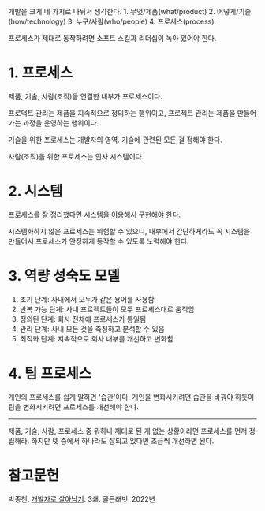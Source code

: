 개발을 크게 네 가지로 나눠서 생각한다. 1. 무엇/제품(what/product) 2. 어떻게/기술(how/technology) 3. 누구/사람(who/people) 4. 프로세스(process).

프로세스가 제대로 동작하려면 소프트 스킬과 리더십이 녹아 있어야 한다.

# 1. 프로세스

제품, 기술, 사람(조직)을 연결한 내부가 프로세스이다.

프로덕트 관리는 제품을 지속적으로 정의하는 행위이고, 프로젝트 관리는 제품을 만들어가는 과정을 운영하는 행위이다.

기술을 위한 프로세스는 개발자의 영역. 기술에 관련된 모든 걸 정해야 한다.

사람(조직)을 위한 프로세스는 인사 시스템이다.

# 2. 시스템

프로세스를 잘 정리했다면 시스템을 이용해서 구현해야 한다.

시스템화하지 않은 프로세스는 위험할 수 있으니, 내부에서 간단하게라도 꼭 시스템을 만들어서 프로세스가 안정하게 동작할 수 있도록 노력해야 한다.

# 3. 역량 성숙도 모델

1. 초기 단계: 사내에서 모두가 같은 용어를 사용함
2. 반복 가능 단계: 사내 프로젝트들이 모두 프로세스대로 움직임
3. 정의된 단계: 회사 전체에 프로세스가 통일됨
4. 관리 단계: 사내 모든 것을 측정하고 분석할 수 있음
5. 최적화 단계: 지속적으로 회사 내부를 개선하고 변화함

# 4. 팀 프로세스

개인의 프로세스를 쉽게 말하면 '습관'이다. 개인을 변화시키려면 습관을 바꿔야 하듯이 팀을 변화시키려면 프로세스를 개선해야 한다.

---

제품, 기술, 사람, 프로세스 중 뭐하나 제대로 된 게 없는 상황이라면 프로세스를 먼저 정립해라. 하지만 넷 중에서 하나라도 잘되고 있다면 조금씩 개선하면 된다.

# 참고문헌

박종천. [개발자로 살아남기](https://product.kyobobook.co.kr/detail/S000001953766). 3쇄. 골든래빗. 2022년
